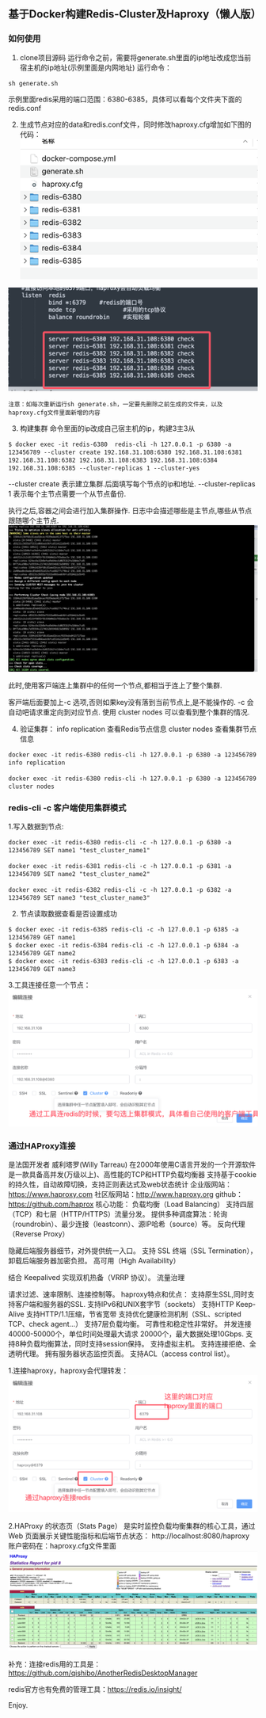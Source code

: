 ## 基于Docker构建Redis-Cluster及Haproxy（懒人版）


### 如何使用

1. clone项目源码
   运行命令之前，需要将generate.sh里面的ip地址改成您当前宿主机的ip地址(示例里面是内网地址)
运行命令：

  ```
  sh generate.sh
  ```
示例里面redis采用的端口范围：6380-6385，具体可以看每个文件夹下面的redis.conf


2. 生成节点对应的data和redis.conf文件，同时修改haproxy.cfg增加如下图的代码：
![文件夹结构](https://github.com/EvansYe2/redis-cluster-haproxy-generate/blob/main/imgs/files.png?raw=true)

![haproxy修改](https://github.com/EvansYe2/redis-cluster-haproxy-generate/blob/main/imgs/haproxy-redis.png?raw=true)
  ```
  注意：如每次重新运行sh generate.sh，一定要先删除之前生成的文件夹，以及haproxy.cfg文件里面新增的内容
  ``` 

3. 构建集群
  命令里面的ip改成自己宿主机的ip，构建3主3从
  ```
  $ docker exec -it redis-6380  redis-cli -h 127.0.0.1 -p 6380 -a 123456789 --cluster create 192.168.31.108:6380 192.168.31.108:6381 192.168.31.108:6382 192.168.31.108:6383 192.168.31.108:6384 192.168.31.108:6385 --cluster-replicas 1 --cluster-yes
  
  ```
 --cluster create 表⽰建⽴集群.后⾯填写每个节点的ip和地址.
 --cluster-replicas 1 表⽰每个主节点需要一个从节点备份.

执⾏之后,容器之间会进⾏加⼊集群操作.
⽇志中会描述哪些是主节点,哪些从节点跟随哪个主节点.
![创建集群](https://github.com/EvansYe2/redis-cluster-haproxy-generate/blob/main/imgs/create-cluster.png?raw=true)

此时,使⽤客⼾端连上集群中的任何⼀个节点,都相当于连上了整个集群.

客⼾端后⾯要加上-c 选项,否则如果key没有落到当前节点上,是不能操作的. -c 会自动吧请求重定向到对应节点.
使⽤ cluster nodes 可以查看到整个集群的情况.

4. 验证集群：
info replication 查看Redis节点信息
cluster nodes 查看集群节点信息

  ```
docker exec -it redis-6380 redis-cli -h 127.0.0.1 -p 6380 -a 123456789 info replication

docker exec -it redis-6380 redis-cli -h 127.0.0.1 -p 6380 -a 123456789 cluster nodes
  ```

### redis-cli -c 客户端使用集群模式

1.写入数据到节点:

```
docker exec -it redis-6380 redis-cli -c -h 127.0.0.1 -p 6380 -a 123456789 SET name1 "test_cluster_name1"

docker exec -it redis-6381 redis-cli -c -h 127.0.0.1 -p 6381 -a 123456789 SET name2 "test_cluster_name2"

docker exec -it redis-6382 redis-cli -c -h 127.0.0.1 -p 6382 -a 123456789 SET name3 "test_cluster_name3"

```
 
2. 节点读取数据查看是否设置成功

  ```
  $ docker exec -it redis-6385 redis-cli -c -h 127.0.0.1 -p 6385 -a 123456789 GET name1
  $ docker exec -it redis-6384 redis-cli -c -h 127.0.0.1 -p 6384 -a 123456789 GET name2
  $ docker exec -it redis-6383 redis-cli -c -h 127.0.0.1 -p 6383 -a 123456789 GET name3
  ```

3.工具连接任意一个节点：
![连接任意一个节点](https://github.com/EvansYe2/redis-cluster-haproxy-generate/blob/main/imgs/%E7%9B%B4%E6%8E%A5%E8%BF%9E%E6%8E%A5%E4%BB%BB%E6%84%8F%E4%B8%80%E4%B8%AA%E8%8A%82%E7%82%B9.png?raw=true)

### 通过HAProxy连接
是法国开发者 威利塔罗(Willy Tarreau) 在2000年使用C语言开发的一个开源软件
是一款具备高并发(万级以上)、高性能的TCP和HTTP负载均衡器
支持基于cookie的持久性，自动故障切换，支持正则表达式及web状态统计
企业版网站：https://www.haproxy.com
社区版网站：http://www.haproxy.org
github：https://github.com/haprox
核心功能： 
负载均衡（Load Balancing）
支持四层（TCP）和七层（HTTP/HTTPS）流量分发。
提供多种调度算法：轮询（roundrobin）、最少连接（leastconn）、源IP哈希（source）等。
反向代理（Reverse Proxy）

隐藏后端服务器细节，对外提供统一入口。
支持 SSL 终端（SSL Termination），卸载后端服务器加密负担。
高可用（High Availability）

结合 Keepalived 实现双机热备（VRRP 协议）。
流量治理

请求过滤、速率限制、连接控制等。
haproxy特点和优点：
支持原生SSL,同时支持客户端和服务器的SSL.
支持IPv6和UNIX套字节（sockets）
支持HTTP Keep-Alive
支持HTTP/1.1压缩，节省宽带
支持优化健康检测机制（SSL、scripted TCP、check agent…）
支持7层负载均衡。
可靠性和稳定性非常好。
并发连接 40000-50000个，单位时间处理最大请求 20000个，最大数据处理10Gbps.
支持8种负载均衡算法，同时支持session保持。
支持虚拟主机。
支持连接拒绝、全透明代理。
拥有服务器状态监控页面。
支持ACL（access control list）。

1.连接haproxy，haproxy会代理转发：
![连接haproxy](https://github.com/EvansYe2/redis-cluster-haproxy-generate/blob/main/imgs/haproxy-connect-redis.png?raw=true)


2.HAProxy 的状态页（Stats Page） 是实时监控负载均衡集群的核心工具，通过 Web 页面展示关键性能指标和后端节点状态：
http://localhost:8080/haproxy
账户密码在：haproxy.cfg文件里面
![HAProxy 的状态页](https://github.com/EvansYe2/redis-cluster-haproxy-generate/blob/main/imgs/haproxy.png?raw=true)

补充：连接redis用的工具是：https://github.com/qishibo/AnotherRedisDesktopManager

redis官方也有免费的管理工具：https://redis.io/insight/

Enjoy.
